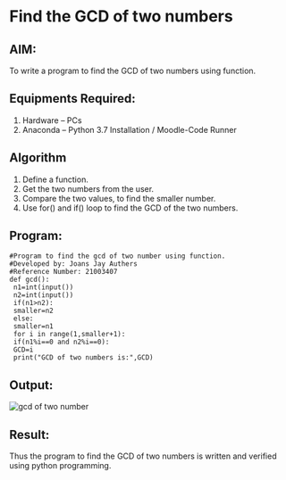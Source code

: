 # Find the GCD of two numbers

## AIM:
To write a program to find the GCD of two numbers using function.

## Equipments Required:
1. Hardware – PCs
2. Anaconda – Python 3.7 Installation / Moodle-Code Runner

## Algorithm
1. Define a function.
2. Get the two numbers from the user.
3. Compare the two values, to find the smaller number.
4. Use for() and if() loop to find the GCD of the two numbers.

## Program:
~~~
#Program to find the gcd of two number using function.
#Developed by: Joans Jay Authers
#Reference Number: 21003407
def gcd():
 n1=int(input())
 n2=int(input())
 if(n1>n2):
 smaller=n2
 else:
 smaller=n1
 for i in range(1,smaller+1):
 if(n1%i==0 and n2%i==0):
 GCD=i
 print("GCD of two numbers is:",GCD)
~~~

## Output:
![gcd of two number](img.png)


## Result:
Thus the program to find the GCD of two numbers is written and verified using python programming.
